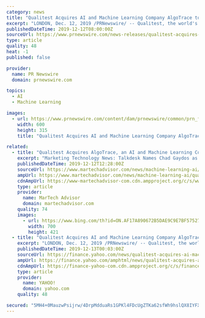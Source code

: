 ```yaml
---
category: news
title: "Qualitest Acquires AI and Machine Learning Company AlgoTrace to Expand Its Offering"
excerpt: "LONDON, Dec. 12, 2019 /PRNewswire/ -- Qualitest, the world's largest software testing and quality assurance company, has acquired AI and machine learning company AlgoTrace for an undisclosed amount. This acquisition marks the first step of Qualitest's growth strategy following an investment from Bridgepoint earlier this year. The acquisition ..."
publishedDateTime: 2019-12-12T08:00:00Z
sourceUrl: https://www.prnewswire.com/news-releases/qualitest-acquires-ai-and-machine-learning-company-algotrace-to-expand-its-offering-300973670.html
type: article
quality: 48
heat: -1
published: false

provider:
  name: PR Newswire
  domain: prnewswire.com

topics:
  - AI
  - Machine Learning

images:
  - url: https://www.prnewswire.com/content/dam/prnewswire/common/prn_facebook_sharing_logo.jpg
    width: 600
    height: 315
    title: "Qualitest Acquires AI and Machine Learning Company AlgoTrace to Expand Its Offering"

related:
  - title: "Qualitest Acquires AlgoTrace, an AI and Machine Learning Company"
    excerpt: "Marketing Technology News: Talkdesk Names Chad Gaydos as Its First Chief Customer Officer AlgoTrace’s machine learning tools help brands answer business critical questions as they launch new software: what, where, when, and how to test and in what order to ensure consistently high quality. With multiple clients already using Qualitest’s ..."
    publishedDateTime: 2019-12-12T12:28:00Z
    sourceUrl: https://www.martechadvisor.com/news/machine-learning-ai/qualitest-acquires-algotrace-an-ai-and-machine-learning-company/
    ampUrl: https://www.martechadvisor.com/news/machine-learning-ai/qualitest-acquires-algotrace-an-ai-and-machine-learning-company/
    cdnAmpUrl: https://www-martechadvisor-com.cdn.ampproject.org/c/s/www.martechadvisor.com/news/machine-learning-ai/qualitest-acquires-algotrace-an-ai-and-machine-learning-company/
    type: article
    provider:
      name: MarTech Advisor
      domain: martechadvisor.com
    quality: 74
    images:
      - url: https://www.bing.com/th?id=ON.AF17A890672B5DAE9C9E7BF57527B3D6
        width: 700
        height: 421
  - title: "Qualitest Acquires AI and Machine Learning Company AlgoTrace to Expand Its Offering"
    excerpt: "LONDON, Dec. 12, 2019 /PRNewswire/ -- Qualitest, the world's largest software testing and quality assurance company, has acquired AI and machine learning company AlgoTrace for an undisclosed amount. This acquisition marks the first step of Qualitest's growth strategy following an investment from Bridgepoint earlier this year. The acquisition ..."
    publishedDateTime: 2019-12-13T00:03:00Z
    sourceUrl: https://finance.yahoo.com/news/qualitest-acquires-ai-machine-learning-090000680.html
    ampUrl: https://finance.yahoo.com/amphtml/news/qualitest-acquires-ai-machine-learning-090000680.html
    cdnAmpUrl: https://finance-yahoo-com.cdn.ampproject.org/c/s/finance.yahoo.com/amphtml/news/qualitest-acquires-ai-machine-learning-090000680.html
    type: article
    provider:
      name: YAHOO!
      domain: yahoo.com
    quality: 48

secured: "5MH4+0MauzwPsijrw/4DrpMdduaRs1GPKl4FDcUgZTKa62sfWh9hslQX8IYFX6mlZcVsYVW95I1/BnUlKwJvw1c8hiOGhsw/Fjdn3J0B7A0X1DezRHQBepRreB4d4nVJlTtY1U7sqt4F/uLunsX0vl0FyWuWHilPGFuh15RadbglH5vSpPR1T7QqxMqpVLp8xuvr1IGhAnrVEFqAGoAP9iucNFHQOvPa6rcdN2qsRPedobFeO4PsKEp375kfx7V7S0TlFcaYJYF+IBCC75jx2A==;92h97ECsRryMDb0KsLnsbw=="
---
```



